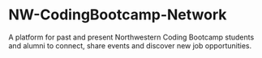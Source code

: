 # NW-CodingBootcamp-Network
A platform for past and present Northwestern Coding Bootcamp students and alumni to connect, share events and discover new job opportunities.
